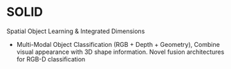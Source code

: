 # SOLID 
Spatial Object Learning & Integrated Dimensions

- Multi-Modal Object Classification (RGB + Depth + Geometry), Combine visual appearance with 3D shape information. Novel fusion architectures for RGB-D classification

